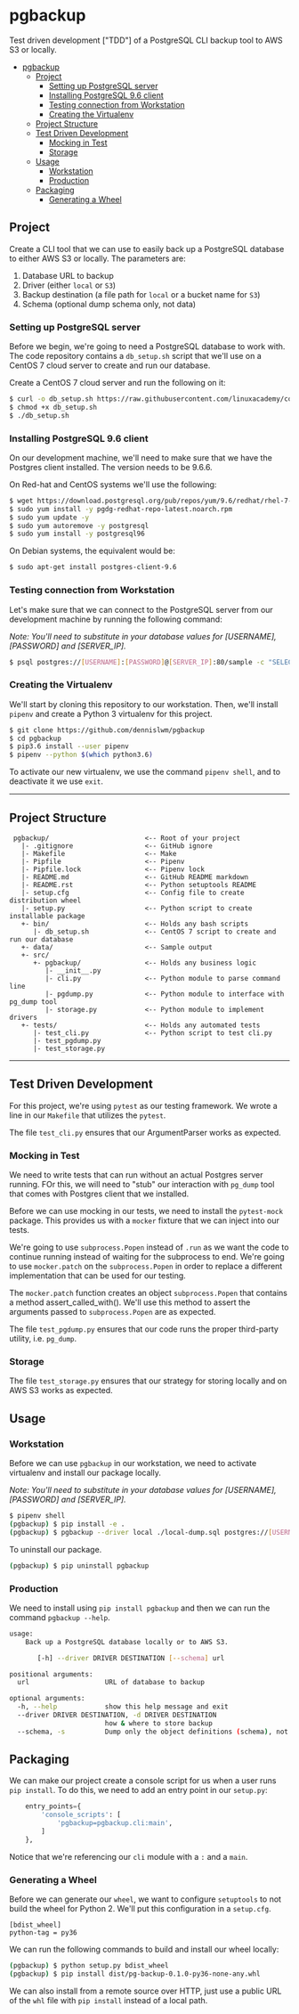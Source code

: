 # pgbackup

Test driven development ["TDD"] of a PostgreSQL CLI backup tool to AWS S3 or locally.

<!-- TOC -->

- [pgbackup](#pgbackup)
  - [Project](#project)
    - [Setting up PostgreSQL server](#setting-up-postgresql-server)
    - [Installing PostgreSQL 9.6 client](#installing-postgresql-96-client)
    - [Testing connection from Workstation](#testing-connection-from-workstation)
    - [Creating the Virtualenv](#creating-the-virtualenv)
  - [Project Structure](#project-structure)
  - [Test Driven Development](#test-driven-development)
    - [Mocking in Test](#mocking-in-test)
    - [Storage](#storage)
  - [Usage](#usage)
    - [Workstation](#workstation)
    - [Production](#production)
  - [Packaging](#packaging)
    - [Generating a Wheel](#generating-a-wheel)

<!-- /TOC -->

## Project

Create a CLI tool that we can use to easily back up a PostgreSQL database to either AWS S3 or locally. The parameters are:

1. Database URL to backup
2. Driver (either `local` or `S3`)
3. Backup destination (a file path for `local` or a bucket name for `S3`)
4. Schema (optional dump schema only, not data)

### Setting up PostgreSQL server

Before we begin, we're going to need a PostgreSQL database to work with. The code repository contains a `db_setup.sh` script that we'll use on a CentOS 7 cloud server to create and run our database.

Create a CentOS 7 cloud server and run the following on it:

```bash
$ curl -o db_setup.sh https://raw.githubusercontent.com/linuxacademy/content-python3-sysadmin/master/helpers/db_setup.sh
$ chmod +x db_setup.sh
$ ./db_setup.sh
```

### Installing PostgreSQL 9.6 client

On our development machine, we'll need to make sure that we have the Postgres client installed. The version needs to be 9.6.6.

On Red-hat and CentOS systems we'll use the following:

```bash
$ wget https://download.postgresql.org/pub/repos/yum/9.6/redhat/rhel-7-x86_64/pgdg-redhat-repo-latest.noarch.rpm
$ sudo yum install -y pgdg-redhat-repo-latest.noarch.rpm
$ sudo yum update -y
$ sudo yum autoremove -y postgresql
$ sudo yum install -y postgresql96
```

On Debian systems, the equivalent would be:

```bash
$ sudo apt-get install postgres-client-9.6
```

### Testing connection from Workstation

Let's make sure that we can connect to the PostgreSQL server from our development machine by running the following command:

*Note: You'll need to substitute in your database values for [USERNAME], [PASSWORD] and [SERVER_IP].*

```bash
$ psql postgres://[USERNAME]:[PASSWORD]@[SERVER_IP]:80/sample -c "SELECT count(id) FROM employees;"
```

### Creating the Virtualenv

We'll start by cloning this repository to our workstation. Then, we'll install `pipenv` and create a Python 3 virtualenv for this project.

```bash
$ git clone https://github.com/dennislwm/pgbackup
$ cd pgbackup
$ pip3.6 install --user pipenv
$ pipenv --python $(which python3.6)
```

To activate our new virtualenv, we use the command `pipenv shell`, and to deactivate it we use `exit`.

---
## Project Structure
     pgbackup/                        <-- Root of your project
       |- .gitignore                  <-- GitHub ignore 
       |- Makefile                    <-- Make 
       |- Pipfile                     <-- Pipenv 
       |- Pipfile.lock                <-- Pipenv lock 
       |- README.md                   <-- GitHub README markdown 
       |- README.rst                  <-- Python setuptools README 
       |- setup.cfg                   <-- Config file to create distribution wheel
       |- setup.py                    <-- Python script to create installable package
       +- bin/                        <-- Holds any bash scripts
          |- db_setup.sh              <-- CentOS 7 script to create and run our database
       +- data/                       <-- Sample output
       +- src/
          +- pgbackup/                <-- Holds any business logic
             |- __init__.py
             |- cli.py                <-- Python module to parse command line
             |- pgdump.py             <-- Python module to interface with pg_dump tool
             |- storage.py            <-- Python module to implement drivers
       +- tests/                      <-- Holds any automated tests
          |- test_cli.py              <-- Python script to test cli.py
          |- test_pgdump.py
          |- test_storage.py
---
## Test Driven Development

For this project, we're using `pytest` as our testing framework. We wrote a line in our `Makefile` that utilizes the `pytest`.

The file `test_cli.py` ensures that our ArgumentParser works as expected.

### Mocking in Test

We need to write tests that can run without an actual Postgres server running. FOr this, we will need to "stub" our interaction with `pg_dump` tool that comes with Postgres client that we installed.

Before we can use mocking in our tests, we need to install the `pytest-mock` package. This provides us with a `mocker` fixture that we can inject into our tests.

We're going to use `subprocess.Popen` instead of `.run` as we want the code to continue running instead of waiting for the subprocess to end. We're going to use `mocker.patch` on the `subprocess.Popen` in order to replace a different implementation that can be used for our testing.

The `mocker.patch` function creates an object `subprocess.Popen` that contains a method assert_called_with(). We'll use this method to assert the arguments passed to `subprocess.Popen` are as expected.

The file `test_pgdump.py` ensures that our code runs the proper third-party utility, i.e. `pg_dump`.

### Storage

The file `test_storage.py` ensures that our strategy for storing locally and on AWS S3 works as expected.

## Usage

### Workstation

Before we can use `pgbackup` in our workstation, we need to activate virtualenv and install our package locally.

*Note: You'll need to substitute in your database values for [USERNAME], [PASSWORD] and [SERVER_IP].*

```bash
$ pipenv shell
(pgbackup) $ pip install -e .
(pgbackup) $ pgbackup --driver local ./local-dump.sql postgres://[USERNAME]:[PASSWORD]@[SERVER_IP]:80/sample
```

To uninstall our package.

```bash
(pgbackup) $ pip uninstall pgbackup
```

### Production

We need to install using `pip install pgbackup` and then we can run the command `pgbackup --help`.

```bash
usage:
    Back up a PostgreSQL database locally or to AWS S3.

       [-h] --driver DRIVER DESTINATION [--schema] url

positional arguments:
  url                   URL of database to backup

optional arguments:
  -h, --help            show this help message and exit
  --driver DRIVER DESTINATION, -d DRIVER DESTINATION
                        how & where to store backup
  --schema, -s          Dump only the object definitions (schema), not data.
```

## Packaging

We can make our project create a console script for us when a user runs `pip install`. To do this, we need to add an entry point in our `setup.py`:

```python
    entry_points={
        'console_scripts': [
            'pgbackup=pgbackup.cli:main',
        ]
    },
```

Notice that we're referencing our `cli` module with a `:` and a `main`.

### Generating a Wheel

Before we can generate our `wheel`, we want to configure `setuptools` to not build the wheel for Python 2. We'll put this configuration in a `setup.cfg`.

```
[bdist_wheel]
python-tag = py36
```

We can run the following commands to build and install our wheel locally:

```bash
(pgbackup) $ python setup.py bdist_wheel
(pgbackup) $ pip install dist/pg-backup-0.1.0-py36-none-any.whl
```

We can also install from a remote source over HTTP, just use a public URL of the `whl` file with `pip install` instead of a local path.